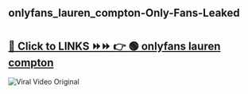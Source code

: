 
 ## onlyfans_lauren_compton-Only-Fans-Leaked

# <h2><a href="https://clipsfans.com/onlyfans_lauren_compton&ref=git">🔗 Click to LINKS ⏩⏩ 👉 🟢 onlyfans lauren compton </a></h2>

<a href="https://clipsfans.com/onlyfans_lauren_compton&ref=git" rel="nofollow" data-target="animated-image.originalLink"><img src="https://i.ibb.co.com/xMMVF88/686577567.gif" alt="Viral Video Original" style="max-width: 100%; display: inline-block;" data-target="animated-image.originalImage"></a>
